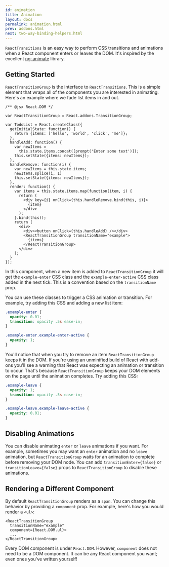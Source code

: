 ```yaml
---
id: animation
title: Animation
layout: docs
permalink: animation.html
prev: addons.html
next: two-way-binding-helpers.html
---
```


`ReactTransitions` is an easy way to perform CSS transitions and animations when a React component enters or leaves the DOM. It's inspired by the excellent [ng-animate](http://www.nganimate.org/) library.

## Getting Started

`ReactTransitionGroup` is the interface to `ReactTransitions`. This is a simple element that wraps all of the components you are interested in animating. Here's an example where we fade list items in and out.

```javascript{22-24}
/** @jsx React.DOM */

var ReactTransitionGroup = React.addons.TransitionGroup;

var TodoList = React.createClass({
  getInitialState: function() {
    return {items: ['hello', 'world', 'click', 'me']};
  },
  handleAdd: function() {
    var newItems =
      this.state.items.concat([prompt('Enter some text')]);
    this.setState({items: newItems});
  },
  handleRemove: function(i) {
    var newItems = this.state.items;
    newItems.splice(i, 1)
    this.setState({items: newItems});
  },
  render: function() {
    var items = this.state.items.map(function(item, i) {
      return (
        <div key={i} onClick={this.handleRemove.bind(this, i)}>
          {item}
        </div>
      );
    }.bind(this));
    return (
      <div>
        <div><button onClick={this.handleAdd} /></div>
        <ReactTransitionGroup transitionName="example">
          {items}
        </ReactTransitionGroup>
      </div>
    );
  }
});
```

In this component, when a new item is added to `ReactTransitionGroup` it will get the `example-enter` CSS class and the `example-enter-active` CSS class added in the next tick. This is a convention based on the `transitionName` prop.

You can use these classes to trigger a CSS animation or transition. For example, try adding this CSS and adding a new list item:

```css
.example-enter {
  opacity: 0.01;
  transition: opacity .5s ease-in;
}

.example-enter.example-enter-active {
  opacity: 1;
}
```

You'll notice that when you try to remove an item `ReactTransitionGroup` keeps it in the DOM. If you're using an unminified build of React with add-ons you'll see a warning that React was expecting an animation or transition to occur. That's because `ReactTransitionGroup` keeps your DOM elements on the page until the animation completes. Try adding this CSS:

```css
.example-leave {
  opacity: 1;
  transition: opacity .5s ease-in;
}

.example-leave.example-leave-active {
  opacity: 0.01;
}
```

## Disabling Animations

You can disable animating `enter` or `leave` animations if you want. For example, sometimes you may want an `enter` animation and no `leave` animation, but `ReactTransitionGroup` waits for an animation to complete before removing your DOM node. You can add `transitionEnter={false}` or `transitionLeave={false}` props to `ReactTransitionGroup` to disable these animations.

## Rendering a Different Component

By default `ReactTransitionGroup` renders as a `span`. You can change this behavior by providing a `component` prop. For example, here's how you would render a `<ul>`:

```javascript{3}
<ReactTransitionGroup
  transitionName="example"
  component={React.DOM.ul}>
  ...
</ReactTransitionGroup>
```

Every DOM component is under `React.DOM`. However, `component` does not need to be a DOM component. It can be any React component you want; even ones you've written yourself!
